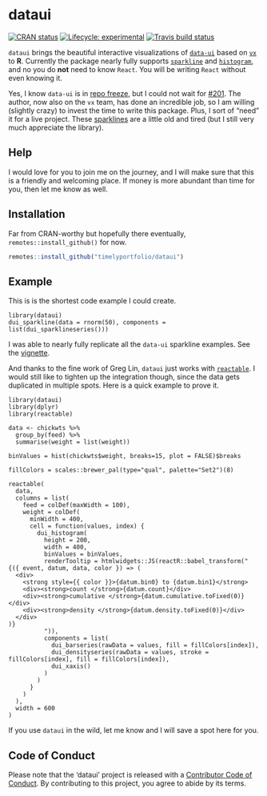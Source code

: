 
<!-- README.md is generated from README.Rmd. Please edit that file -->

# dataui

<!-- badges: start -->

[![CRAN
status](https://www.r-pkg.org/badges/version/dataui)](https://CRAN.R-project.org/package=dataui)
[![Lifecycle:
experimental](https://img.shields.io/badge/lifecycle-experimental-orange.svg)](https://www.tidyverse.org/lifecycle/#experimental)
[![Travis build
status](https://travis-ci.org/timelyportfolio/dataui.svg?branch=master)](https://travis-ci.org/timelyportfolio/dataui)
<!-- badges: end -->

`dataui` brings the beautiful interactive visualizations of
[`data-ui`](https://williaster.github.io/data-ui) based on
[`vx`](https://vx-demo.now.sh/) to **R**. Currently the package nearly
fully supports
[`sparkline`](https://williaster.github.io/data-ui/?selectedKind=sparkline&selectedStory=Kitchen%20sink&full=0&addons=0&stories=1&panelRight=0)
and
[`histogram`](https://williaster.github.io/data-ui/?selectedKind=histogram&selectedStory=Playground&full=0&addons=0&stories=1&panelRight=0),
and no you do **not** need to know `React`. You will be writing `React`
without even knowing it.

Yes, I know `data-ui` is in [repo
freeze](https://github.com/williaster/data-ui#repo-freeze-), but I could
not wait for [\#201](https://github.com/williaster/data-ui/issues/201).
The author, now also on the `vx` team, has done an incredible job, so I
am willing (slightly crazy) to invest the time to write this package.
Plus, I sort of “need” it for a live project. These
[sparklines](https://omnipotent.net/jquery.sparkline/#s-about) are a
little old and tired (but I still very much appreciate the library).

## Help

I would love for you to join me on the journey, and I will make sure
that this is a friendly and welcoming place. If money is more abundant
than time for you, then let me know as well.

## Installation

Far from CRAN-worthy but hopefully there eventually,
`remotes::install_github()` for now.

``` r
remotes::install_github("timelyportfolio/dataui")
```

## Example

This is is the shortest code example I could create.

    library(dataui)
    dui_sparkline(data = rnorm(50), components = list(dui_sparklineseries()))

I was able to nearly fully replicate all the `data-ui` sparkline
examples. See the
[vignette](https://timelyportfolio.github.io/dataui/articles/dataui_replicate_examples.html).

And thanks to the fine work of Greg Lin, `dataui` just works with
[`reactable`](https://glin.github.io/reactable/). I would still like to
tighten up the integration though, since the data gets duplicated in
multiple spots. Here is a quick example to prove it.

    library(dataui)
    library(dplyr)
    library(reactable)
    
    data <- chickwts %>%
      group_by(feed) %>%
      summarise(weight = list(weight))
    
    binValues = hist(chickwts$weight, breaks=15, plot = FALSE)$breaks
    
    fillColors = scales::brewer_pal(type="qual", palette="Set2")(8)
    
    reactable(
      data,
      columns = list(
        feed = colDef(maxWidth = 100),
        weight = colDef(
          minWidth = 400,
          cell = function(values, index) {
            dui_histogram(
              height = 200,
              width = 400,
              binValues = binValues,
              renderTooltip = htmlwidgets::JS(reactR::babel_transform("
    {({ event, datum, data, color }) => (
      <div>
        <strong style={{ color }}>{datum.bin0} to {datum.bin1}</strong>
        <div><strong>count </strong>{datum.count}</div>
        <div><strong>cumulative </strong>{datum.cumulative.toFixed(0)}</div>
        <div><strong>density </strong>{datum.density.toFixed(0)}</div>
      </div>
    )}
              ")),
              components = list(
                dui_barseries(rawData = values, fill = fillColors[index]),
                dui_densityseries(rawData = values, stroke = fillColors[index], fill = fillColors[index]),
                dui_xaxis()
              )
            )
          }
        )
      ),
      width = 600
    )

If you use `dataui` in the wild, let me know and I will save a spot here
for you.

## Code of Conduct

Please note that the ‘dataui’ project is released with a [Contributor
Code of
Conduct](https://github.com/timelyportfolio/dataui/blob/master/CODE_OF_CONDUCT.md).
By contributing to this project, you agree to abide by its terms.
